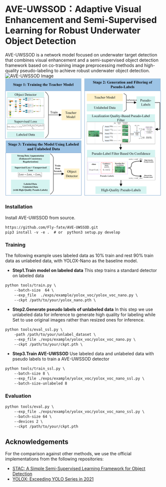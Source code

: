 # AVE-UWSSOD：Adaptive Visual Enhancement and Semi-Supervised Learning for Robust Underwater Object Detection
AVE-UWSSOD is a network model focused on underwater target detection that combines visual enhancement and a semi-supervised object detection framework based on co-training image preprocessing methods and high-quality pseudo-labeling to achieve robust underwater object detection.
![AVE-UWSSOD Image](https://github.com/Fly-fate/AVE-UWSSOD/blob/master/docs/AVE-SSOD.png)
![AVE-UWSSOD workflows](https://github.com/Fly-fate/AVE-UWSSOD/blob/master/docs/workflows.png)

### Installation

Install AVE-UWSSOD from source.
```shell
https://github.com/Fly-fate/AVE-UWSSOD.git
pip3 install -v -e .  # or  python3 setup.py develop
```

### Training

The following example uses labeled data as 10% train and rest 90% train data as unlabeled data, with YOLOX-Nano as the baseline model.

- **Step1.Train model on labeled data**
This step trains a standard detector on labeled data

```shell
python tools/train.py \
    --batch-size  64 \
    --exp_file  ./exps/example/yolox_voc/yolox_voc_nano.py \
    --ckpt /path/to/your/yolox_nano.pth \
```

- **Step2.Generate pseudo labels of unlabeled data**
In this step we use unlabeled data for inference to generate high quality for labeling while Set to use original images rather than resized ones for inference.
```shell
python tools/eval_ssl.py \
    -path /path/to/your/unlabel_dataset \
    --exp_file ./exps/example/yolox_voc/yolox_voc_nano.py \
    --ckpt /path/to/your/ckpt.pth \
```

- **Step3.Train AVE-UWSSOD**
 Use labeled data and unlabeled data with pseudo labels to train a AVE-UWSSOD detector
```shell
python tools/train_ssl.py \
    --batch-size 8 \
    --exp_file ./exps/example/yolox_voc/yolox_voc_nano_ssl.py \
    --batch-size-unlabeled 8
```



### Evaluation

```shell
python tools/eval.py \
    --exp_file ./exps/example/yolox_voc/yolox_voc_nano_ssl.py \
    --batch-size 64 \
    --devices 2 \
    --ckpt /path/to/your/ckpt.pth 
```


## Acknowledgements
For the comparison against other methods, we use the official implementations from the following repositories:
-   [STAC: A Simple Semi-Supervised Learning Framework for Object Detection](https://github.com/google-research/ssl_detection/tree/master)
-   [YOLOX: Exceeding YOLO Series in 2021](https://github.com/Megvii-BaseDetection/YOLOX?tab=readme-ov-file)
